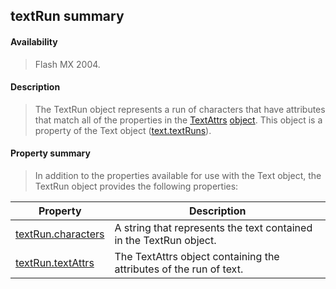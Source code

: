 ## textRun summary

#### Availability

> Flash MX 2004.

#### Description

> The TextRun object represents a run of characters that have attributes that match all of the properties in the [TextAttrs](#_bookmark1003) [object](#_bookmark1003). This object is a property of the Text object ([text.textRuns](#_bookmark998)).

#### Property summary

> In addition to the properties available for use with the Text object, the TextRun object provides the following properties:

| **Property**                            | **Description**                                                    |
|-----------------------------------------|--------------------------------------------------------------------|
| [textRun.characters](#_bookmark1028)    | A string that represents the text contained in the TextRun object. |
| [textRun.textAttrs](#textRun.textAttrs) | The TextAttrs object containing the attributes of the run of text. |

<span id="textRun.textAttrs" class="anchor"></span>
